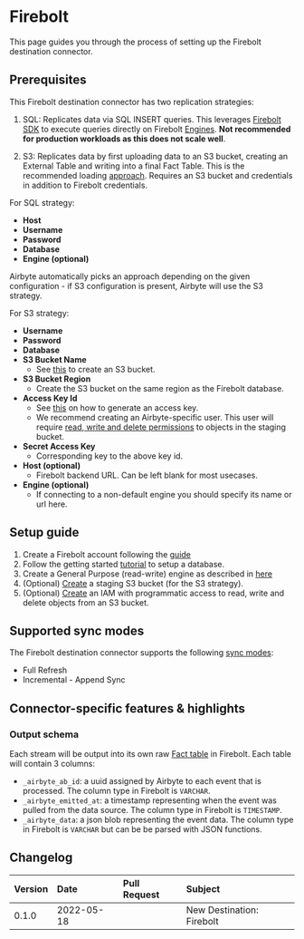 # Firebolt

This page guides you through the process of setting up the Firebolt destination connector.

## Prerequisites

This Firebolt destination connector has two replication strategies:

1. SQL: Replicates data via SQL INSERT queries. This leverages [Firebolt SDK](https://pypi.org/project/firebolt-sdk/) to execute queries directly on Firebolt [Engines](https://docs.firebolt.io/working-with-engines/understanding-engine-fundamentals.html). **Not recommended for production workloads as this does not scale well**.

2. S3: Replicates data by first uploading data to an S3 bucket, creating an External Table and writing into a final Fact Table. This is the recommended loading [approach](https://docs.firebolt.io/loading-data/loading-data.html). Requires an S3 bucket and credentials in addition to Firebolt credentials.

For SQL strategy:
* **Host**
* **Username**
* **Password**
* **Database**
* **Engine (optional)**


Airbyte automatically picks an approach depending on the given configuration - if S3 configuration is present, Airbyte will use the S3 strategy.

For S3 strategy:

* **Username**
* **Password**
* **Database**
* **S3 Bucket Name**
    * See [this](https://docs.aws.amazon.com/AmazonS3/latest/userguide/create-bucket-overview.html) to create an S3 bucket.
* **S3 Bucket Region**
    * Create the S3 bucket on the same region as the Firebolt database.
* **Access Key Id**
    * See [this](https://docs.aws.amazon.com/general/latest/gr/aws-sec-cred-types.html#access-keys-and-secret-access-keys) on how to generate an access key.
    * We recommend creating an Airbyte-specific user. This user will require [read, write and delete permissions](https://docs.aws.amazon.com/IAM/latest/UserGuide/reference_policies_examples_s3_rw-bucket.html) to objects in the staging bucket.
* **Secret Access Key**
    * Corresponding key to the above key id.
* **Host (optional)**
    * Firebolt backend URL. Can be left blank for most usecases.
* **Engine (optional)**
    * If connecting to a non-default engine you should specify its name or url here.

## Setup guide

1. Create a Firebolt account following the [guide](https://docs.firebolt.io/managing-your-account/creating-an-account.html)
1. Follow the getting started [tutorial](https://docs.firebolt.io/getting-started.html) to setup a database.
1. Create a General Purpose (read-write) engine as described in [here](https://docs.firebolt.io/working-with-engines/working-with-engines-using-the-firebolt-manager.html)
1. (Optional) [Create](https://docs.aws.amazon.com/AmazonS3/latest/userguide/create-bucket-overview.html) a staging S3 bucket \(for the S3 strategy\).
1. (Optional) [Create](https://docs.aws.amazon.com/AmazonS3/latest/userguide/using-iam-policies.html) an IAM with programmatic access to read, write and delete objects from an S3 bucket.


## Supported sync modes

The Firebolt destination connector supports the following [sync modes](https://docs.airbyte.com/cloud/core-concepts/#connection-sync-mode):
- Full Refresh
- Incremental - Append Sync


## Connector-specific features & highlights


### Output schema

Each stream will be output into its own raw [Fact table](https://docs.firebolt.io/working-with-tables.html#fact-and-dimension-tables) in Firebolt. Each table will contain 3 columns:

* `_airbyte_ab_id`: a uuid assigned by Airbyte to each event that is processed. The column type in Firebolt is `VARCHAR`.
* `_airbyte_emitted_at`: a timestamp representing when the event was pulled from the data source. The column type in Firebolt is `TIMESTAMP`.
* `_airbyte_data`: a json blob representing the event data. The column type in Firebolt is `VARCHAR` but can be be parsed with JSON functions.


## Changelog

| Version | Date       | Pull Request | Subject |
|:--------|:-----------| :-----       | :------ |
| 0.1.0  | 2022-05-18 | []() | New Destination: Firebolt |
